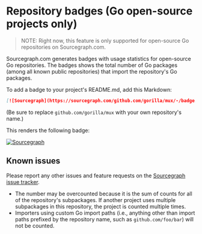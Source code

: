 # Repository badges (Go open-source projects only)

> NOTE: Right now, this feature is only supported for open-source Go repositories on Sourcegraph.com.

Sourcegraph.com generates badges with usage statistics for open-source Go repositories. The badges shows the total number of Go packages (among all known public repositories) that import the repository's Go packages.

To add a badge to your project's README.md, add this Markdown:

``` markdown
[![Sourcegraph](https://sourcegraph.com/github.com/gorilla/mux/-/badge.svg)](https://sourcegraph.com/github.com/gorilla/mux?badge)
```

(Be sure to replace `github.com/gorilla/mux` with your own repository's name.)

This renders the following badge:

[![Sourcegraph](https://sourcegraph.com/github.com/gorilla/mux/-/badge.svg)](https://sourcegraph.com/github.com/gorilla/mux?badge)

## Known issues

Please report any other issues and feature requests on the [Sourcegraph issue tracker](https://github.com/sourcegraph/sourcegraph/issues).

- The number may be overcounted because it is the sum of counts for all of the repository's subpackages. If another project uses multiple subpackages in this repository, the project is counted multiple times.
- Importers using custom Go import paths (i.e., anything other than import paths prefixed by the repository name, such as `github.com/foo/bar`) will not be counted.
